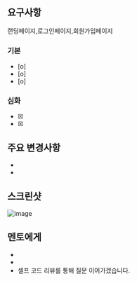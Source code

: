 ## 요구사항
랜딩페이지,로그인페이지,회원가입페이지
### 기본

- [o]
- [o]
- [o]

### 심화

- [x]
- [x]

## 주요 변경사항

-
-

## 스크린샷

![image](이미지url)

## 멘토에게

-
-
- 셀프 코드 리뷰를 통해 질문 이어가겠습니다.
